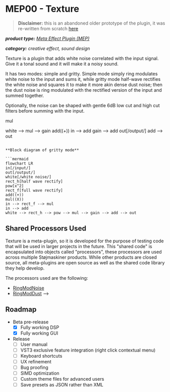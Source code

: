 # MEP00 - Texture

> **Disclaimer:** this is an abandoned older prototype of the plugin, it was re-written from scratch [here](https://github.com/Stoejmaskiner/mep00-texture)

***product type:** [Meta Effect Plugin (MEP)]()*

***category:** creative effect, sound design*

Texture is a plugin that adds white noise correlated with the input signal. Give it a tonal sound and it will make it a noisy sound.

It has two modes: simple and gritty. Simple mode simply ring modulates white noise to the input and sums it, while gritty mode half-wave rectifies the white noise and squares it to make it more akin dense dust noise; then the dust noise is ring modulated with the rectified version of the input and summed together.

Optionally, the noise can be shaped with gentle 6dB low cut and high cut filters before summing with the input.

<!--
**Block diagram of simple mode**

```mermaid
flowchart LR
in[/input/]
white[/white noise/]
mul((X))
in --> mul
white --> mul --> gain
add((+))
in --> add
gain --> add
out[/output/]
add --> out

```

**Block diagram of gritty mode**

```mermaid
flowchart LR
in[/input/]
out[/output/]
white[/white noise/]
rect_h[half wave rectify]
pow[x^2]
rect_f[full wave rectify]
add((+))
mul((X))
in --> rect_f --> mul
in --> add
white --> rect_h --> pow --> mul --> gain --> add --> out
```

## Shared Processors Used

Texture is a meta-plugin, so it is developed for the purpose of testing code that will be used in larger projects in the future. This "shared code" is encapsulated into objects called "processors", these processors are used across multiple Støjmaskiner products. While other products are closed source, all meta-plugins are open source as well as the shared code library they help develop.

The processors used are the following:

- [RingModNoise]()
- [RingModDust]()
-->

## Roadmap

- Beta pre-release
  - [x] Fully working DSP
  - [x] Fully working GUI
  
- Release
  - [ ] User manual
  - [ ] VST3 exclusive feature integration (right click contextual menu)
  - [ ] Keyboard shortcuts
  - [ ] UX refinement
  - [ ] Bug proofing
  - [ ] SIMD optimization
  - [ ] Custom theme files for advanced users
  - [ ] Save presets as JSON rather than XML
